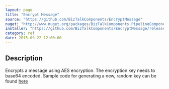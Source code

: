 ```yaml
---
layout: page
title: "Encrypt Message"
source: "https://github.com/BizTalkComponents/EncryptMessage"
nuget: "http://www.nuget.org/packages/BizTalkComponents.PipelineComponents.EncryptMessage/"
installer: "https://github.com/BizTalkComponents/EncryptMessage/releases"
category: ref
date: 2015-09-22 12:00:00
---
```


## Description ##
Encrypts a message using AES encryption.
The encryption key needs to base64 encoded. Sample code for generating a new, random key can be found [here](https://goo.gl/Cj9Iv1)

